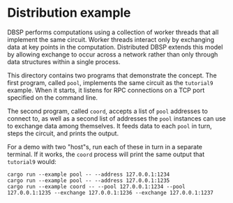 # Distribution example

DBSP performs computations using a collection of worker threads that
all implement the same circuit.  Worker threads interact only by
exchanging data at key points in the computation.  Distributed DBSP
extends this model by allowing exchange to occur across a network
rather than only through data structures within a single process.

This directory contains two programs that demonstrate the concept.
The first program, called `pool`, implements the same circuit as the
`tutorial9` example.  When it starts, it listens for RPC connections
on a TCP port specified on the command line.

The second program, called `coord`, accepts a list of `pool` addresses
to connect to, as well as a second list of addresses the `pool`
instances can use to exchange data among themselves.  It feeds data to
each `pool` in turn, steps the circuit, and prints the output.

For a demo with two "host"s, run each of these in turn in a separate
terminal.  If it works, the `coord` process will print the same output
that `tutorial9` would:

```
cargo run --example pool -- --address 127.0.0.1:1234
cargo run --example pool -- --address 127.0.0.1:1235
cargo run --example coord -- --pool 127.0.0.1:1234 --pool 127.0.0.1:1235 --exchange 127.0.0.1:1236 --exchange 127.0.0.1:1237 
```

